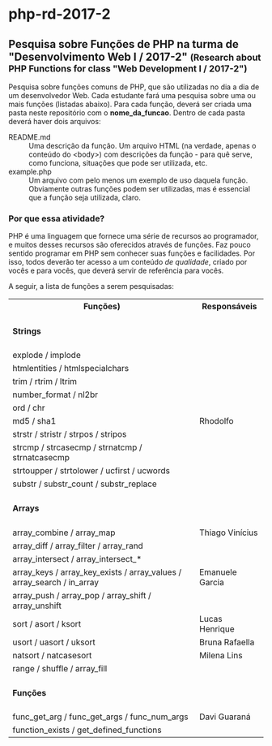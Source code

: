 <h1>php-rd-2017-2</h1>
<h2>Pesquisa sobre Funções de PHP na turma de "Desenvolvimento Web I / 2017-2" <small>(Research about PHP Functions for class "Web Development I / 2017-2")</small></h2>
<p>
    Pesquisa sobre funções comuns de PHP, que são utilizadas no dia a dia de um desenvolvedor Web.
    Cada estudante fará uma pesquisa sobre uma ou mais funções (listadas abaixo). Para cada função, deverá ser criada uma pasta neste repositório com o <strong>nome_da_funcao</strong>. Dentro de cada pasta deverá haver dois arquivos:
</p>
<dl>
    <dt>README.md</dt>
    <dd>Uma descrição da função. Um arquivo HTML (na verdade, apenas o conteúdo do &lt;body&gt;) com descrições da função - para quê serve, como funciona, situações que pode ser utilizada, etc.</dd>
    <dt>example.php</dt>
    <dd>Um arquivo com pelo menos um exemplo de uso daquela função. Obviamente outras funções podem ser utilizadas, mas é essencial que a função seja utilizada, claro.</dd>
</dl>
<h3>Por que essa atividade?</h3>
<p>
    PHP é uma linguagem que fornece uma série de recursos ao programador, e muitos desses recursos são oferecidos através de funções. Faz pouco sentido programar em PHP sem conhecer suas funções e facilidades. Por isso, todos deverão ter acesso a um conteúdo <em>de qualidade</em>, criado por vocês e para vocês, que deverá servir de referência para vocês.
</p>
<p>
    A seguir, a lista de funções a serem pesquisadas:
</p>
<table>
    <tr>
        <th>Funções)</th>
        <th>Responsáveis</th>
    </tr>
    <tr>
        <td colspan="2"><h4>Strings</h4></td>
    </tr>
    <tr>
        <td>explode / implode</td>
    </tr>
    <tr>
        <td>htmlentities / htmlspecialchars</td>
    </tr>
    <tr>
        <td>trim / rtrim / ltrim</td>
    </tr>
    <tr>
        <td>number_format / nl2br</td>
    </tr>
    <tr>
        <td>ord / chr</td>
    </tr>
    <tr>
        <td>md5 / sha1</td>
        <td>Rhodolfo</td>
    </tr>
    <tr>
        <td>strstr / stristr / strpos / stripos</td>
    </tr>
    <tr>
        <td>strcmp / strcasecmp / strnatcmp / strnatcasecmp</td>
    </tr>
    <tr>
        <td>strtoupper / strtolower / ucfirst / ucwords</td>
    </tr>
    <tr>
        <td>substr / substr_count / substr_replace</td>
    </tr>
    <tr>
        <td colspan="2"><h4>Arrays</h4></td>
    </tr>
    <tr>
        <td>array_combine / array_map</td>
        <td>Thiago Vinícius</td>
    </tr>
    <tr>
        <td>array_diff / array_filter / array_rand</td>
    </tr>
    <tr>
        <td>array_intersect / array_intersect_*</td>
    </tr>
    <tr>
        <td>array_keys / array_key_exists / array_values / array_search / in_array</td>
        <td>Emanuele Garcia</td>
    </tr>
    <tr>
        <td>array_push / array_pop / array_shift / array_unshift</td>
    </tr>
    <tr>
        <td>sort / asort / ksort</td>
        <td>Lucas Henrique</td>
    </tr>
    <tr>
        <td>usort / uasort / uksort</td>
        <td>Bruna Rafaella</td>
    </tr>
    <tr>
        <td>natsort / natcasesort</td>
        <td>Milena Lins</td>
    </tr>
    <tr>
        <td>range / shuffle / array_fill</td>
    </tr>
    <tr>
        <td colspan="2"><h4>Funções</h4></td>
    </tr>
    <tr>
        <td>func_get_arg / func_get_args / func_num_args</td>
        <td>Davi Guaraná</td>
    </tr>
    <tr>
        <td>function_exists / get_defined_functions</td>
    </tr>
</table>